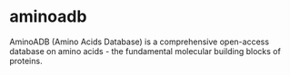 # aminoadb
AminoADB (Amino Acids Database) is a comprehensive open-access database on amino acids - the fundamental molecular building blocks of proteins.
